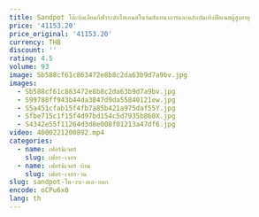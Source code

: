 ```yaml
---
title: Sandpot โต๊ะบิลเลียดกีฬาระดับไฮเอนด์ในร่มสันทนาการและคลับบันเทิงฟิตเนสผู้สูงอายุ
price: '41153.20'
price_original: '41153.20'
currency: THB
discount: ''
rating: 4.5
volume: 93
image: Sb588cf61c863472e8b8c2da63b9d7a9bv.jpg
images:
  - Sb588cf61c863472e8b8c2da63b9d7a9bv.jpg
  - S99788ff943b44da3847d9da55840121ew.jpg
  - S5a451cfab15f4fb7a85b421a975daf55Y.jpg
  - Sfbe715c1f15f4d97bd154c5d7935b860X.jpg
  - S4342e55f11264d3d8e008f01213a47df6.jpg
video: 4000221200892.mp4
categories:
  - name: เฟอร์นิเจอร์
    slug: เฟอร-เจอร
  - name: เฟอร์นิเจอร์ บ้าน
    slug: เฟอร-เจอร-าน
slug: sandpot-โต-ะบ-ลเล-ยดก
encode: oCPu6x0
lang: th
---
```

  